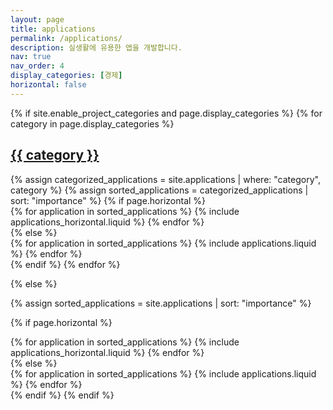 ```yaml
---
layout: page
title: applications
permalink: /applications/
description: 실생활에 유용한 앱을 개발합니다.
nav: true
nav_order: 4
display_categories: [경제]
horizontal: false
---
```


<!-- pages/applications.md -->
<div class="projects">
{% if site.enable_project_categories and page.display_categories %}
  <!-- Display categorized applications -->
  {% for category in page.display_categories %}
  <a id="{{ category }}" href=".#{{ category }}">
    <h2 class="category">{{ category }}</h2>
  </a>
  {% assign categorized_applications = site.applications | where: "category", category %}
  {% assign sorted_applications = categorized_applications | sort: "importance" %}
  <!-- Generate cards for each project -->
  {% if page.horizontal %}
  <div class="container">
    <div class="row row-cols-1 row-cols-md-2">
    {% for application in sorted_applications %}
      {% include applications_horizontal.liquid %}
    {% endfor %}
    </div>
  </div>
  {% else %}
  <div class="row row-cols-1 row-cols-md-3">
    {% for application in sorted_applications %}
      {% include applications.liquid %}
    {% endfor %}
  </div>
  {% endif %}
  {% endfor %}

{% else %}

<!-- Display applications without categories -->

{% assign sorted_applications = site.applications | sort: "importance" %}

  <!-- Generate cards for each project -->

{% if page.horizontal %}

  <div class="container">
    <div class="row row-cols-1 row-cols-md-2">
    {% for application in sorted_applications %}
      {% include applications_horizontal.liquid %}
    {% endfor %}
    </div>
  </div>
  {% else %}
  <div class="row row-cols-1 row-cols-md-3">
    {% for application in sorted_applications %}
      {% include applications.liquid %}
    {% endfor %}
  </div>
  {% endif %}
{% endif %}
</div>
